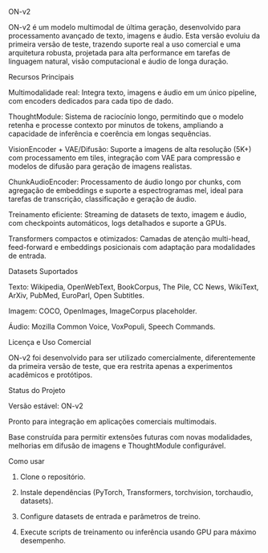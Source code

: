 ON-v2

ON-v2 é um modelo multimodal de última geração, desenvolvido para processamento avançado de texto, imagens e áudio. Esta versão evoluiu da primeira versão de teste, trazendo suporte real a uso comercial e uma arquitetura robusta, projetada para alta performance em tarefas de linguagem natural, visão computacional e áudio de longa duração.

Recursos Principais

Multimodalidade real: Integra texto, imagens e áudio em um único pipeline, com encoders dedicados para cada tipo de dado.

ThoughtModule: Sistema de raciocínio longo, permitindo que o modelo retenha e processe contexto por minutos de tokens, ampliando a capacidade de inferência e coerência em longas sequências.

VisionEncoder + VAE/Difusão: Suporte a imagens de alta resolução (5K+) com processamento em tiles, integração com VAE para compressão e modelos de difusão para geração de imagens realistas.

ChunkAudioEncoder: Processamento de áudio longo por chunks, com agregação de embeddings e suporte a espectrogramas mel, ideal para tarefas de transcrição, classificação e geração de áudio.

Treinamento eficiente: Streaming de datasets de texto, imagem e áudio, com checkpoints automáticos, logs detalhados e suporte a GPUs.

Transformers compactos e otimizados: Camadas de atenção multi-head, feed-forward e embeddings posicionais com adaptação para modalidades de entrada.


Datasets Suportados

Texto: Wikipedia, OpenWebText, BookCorpus, The Pile, CC News, WikiText, ArXiv, PubMed, EuroParl, Open Subtitles.

Imagem: COCO, OpenImages, ImageCorpus placeholder.

Áudio: Mozilla Common Voice, VoxPopuli, Speech Commands.


Licença e Uso Comercial

ON-v2 foi desenvolvido para ser utilizado comercialmente, diferentemente da primeira versão de teste, que era restrita apenas a experimentos acadêmicos e protótipos.

Status do Projeto

Versão estável: ON-v2

Pronto para integração em aplicações comerciais multimodais.

Base construída para permitir extensões futuras com novas modalidades, melhorias em difusão de imagens e ThoughtModule configurável.


Como usar

1. Clone o repositório.


2. Instale dependências (PyTorch, Transformers, torchvision, torchaudio, datasets).


3. Configure datasets de entrada e parâmetros de treino.


4. Execute scripts de treinamento ou inferência usando GPU para máximo desempenho.

